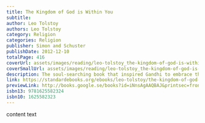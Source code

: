 ```yaml
---
title: The Kingdom of God is Within You
subtitle:
author: Leo Tolstoy
authors: Leo Tolstoy
category: Religion
categories: Religion
publisher: Simon and Schuster
publishDate: 2012-12-10
totalPage: 416
coverUrl: assets/images/reading/leo-tolstoy_the-kingdom-of-god-is-within-you_leo-wiener-4656b372-cover.jpg
coverSmallUrl: assets/images/reading/leo-tolstoy_the-kingdom-of-god-is-within-you_leo-wiener-4656b372-cover.jpg
description: The soul-searching book that inspired Gandhi to embrace the concept of passive resistance, Tolstoy's 1894 polemic outlines a radical, well-reasoned revision of traditional Christian thinking. The revered novelist and political thinker denounces violent revolution, calling upon readers to rely upon their inner divinity for the strength to effect social change.
link: https://standardebooks.org/ebooks/leo-tolstoy/the-kingdom-of-god-is-within-you/leo-wiener
previewLink: http://books.google.se/books?id=iNnsAgAAQBAJ&printsec=frontcover&dq=The+kongdom+of+God+is+inside+you&hl=&as_pt=BOOKS&cd=2&source=gbs_api
isbn13: 9781625582324
isbn10: 1625582323
---
```

	
content text

